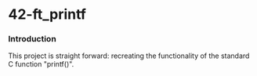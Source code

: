 # 42-ft_printf

### Introduction
This project is straight forward: recreating the functionality of the standard C function "printf()".
